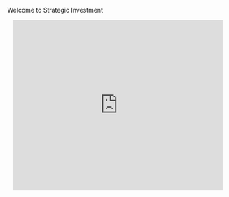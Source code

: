 Welcome to Strategic Investment


<p align="center">
<iframe  title="YouTube video player" width="480" height="390" src="http://www.youtube.com/watch?v=4KkTGx2bK_4?html5=1" frameborder="0" allowfullscreen></iframe>
</p>



